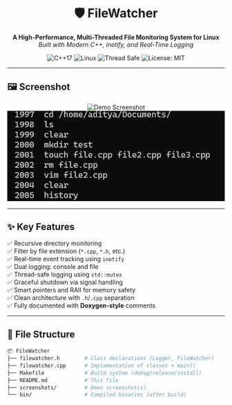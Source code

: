 <h1 align="center">🛡️ FileWatcher</h1>
<p align="center">
  <b>A High-Performance, Multi-Threaded File Monitoring System for Linux</b><br>
  <i>Built with Modern C++, inotify, and Real-Time Logging</i>
</p>

<p align="center">
  <img src="https://img.shields.io/badge/C%2B%2B-17-blue?logo=c%2B%2B" alt="C++17" />
  <img src="https://img.shields.io/badge/Platform-Linux-informational?logo=linux" alt="Linux" />
  <img src="https://img.shields.io/badge/Thread-Safe-Yes-success" alt="Thread Safe" />
  <img src="https://img.shields.io/badge/License-MIT-green.svg" alt="License: MIT" />
</p>

---

## 🖼️ Screenshot

<p align="center">
  <img src="screenshot/filewatcher.png" alt="Demo Screenshot" width="700"/>
  <img src="screenshot/command_history.png" alt="Demo Screenshot" width="700"/>
</p>

---

## ✨ Key Features

✅ Recursive directory monitoring  
✅ Filter by file extension (`*.cpp`, `*.h`, etc.)  
✅ Real-time event tracking using `inotify`  
✅ Dual logging: console and file  
✅ Thread-safe logging using `std::mutex`  
✅ Graceful shutdown via signal handling  
✅ Smart pointers and RAII for memory safety  
✅ Clean architecture with `.h`/`.cpp` separation  
✅ Fully documented with **Doxygen-style** comments  

---

## 📁 File Structure

```bash
📦 FileWatcher
├── filewatcher.h        # Class declarations (Logger, FileWatcher)
├── filewatcher.cpp      # Implementation of classes + main()
├── Makefile             # Build system (debug/release/install)
├── README.md            # This file
├── screenshots/         # Demo screenshot(s)
└── bin/                 # Compiled binaries (after build)
